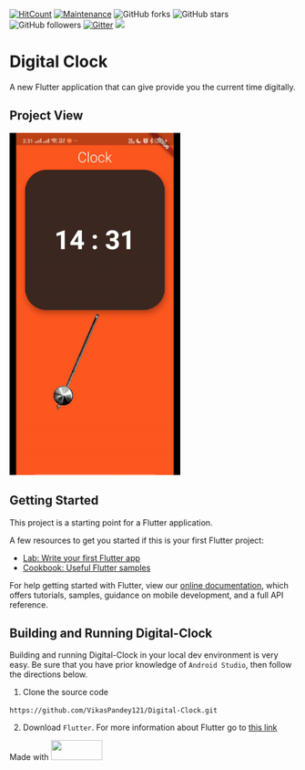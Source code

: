 [![HitCount](http://hits.dwyl.io/VikasPandey121/Digital-Clock.svg)](http://hits.dwyl.io/VikasPandey121/Digital-Clock)
[![Maintenance](https://img.shields.io/badge/Maintained%3F-yes-green.svg)](https://github.com/VikasPandey121/Digital-Clock/graphs/commit-activity)
![GitHub forks](https://img.shields.io/github/forks/VikasPandey121/Digital-Clock?style=social)
![GitHub stars](https://img.shields.io/github/stars/VikasPandey121/Digital-Clock?style=social)
![GitHub followers](https://img.shields.io/github/followers/VikasPandey121?label=Follow&style=social)
[![Gitter](https://img.shields.io/gitter/room/VikasPandey121/Gec-Talks)](https://gitter.im/HackGec/community)
![](https://img.shields.io/github/repo-size/VikasPandey121/Digital-Clock)

# Digital Clock

A new Flutter application that can give provide you the current time digitally.

## Project View

<img src="https://raw.githubusercontent.com/VikasPandey121/Reported-issues/master/supportingFiles/Attachments/Dart.gif" alt = "App" heigth ="350" width = "300" >

## Getting Started

This project is a starting point for a Flutter application.

A few resources to get you started if this is your first Flutter project:

- [Lab: Write your first Flutter app](https://flutter.dev/docs/get-started/codelab)
- [Cookbook: Useful Flutter samples](https://flutter.dev/docs/cookbook)

For help getting started with Flutter, view our
[online documentation](https://flutter.dev/docs), which offers tutorials,
samples, guidance on mobile development, and a full API reference.


## Building and Running Digital-Clock
Building and running Digital-Clock in your local dev environment is very easy. Be sure that you have prior knowledge of `Android Studio`, then follow the directions below. 
 1. Clone the source code

 `https://github.com/VikasPandey121/Digital-Clock.git`


2. Download `Flutter`. For more information about Flutter go to [this link](https://flutter.dev/docs/get-started/codelab)


Made with <img src="https://cdn-images-1.medium.com/max/1200/1*2yFbiGdcACiuLGo4dMKmJw.jpeg" width="90" height="35">

